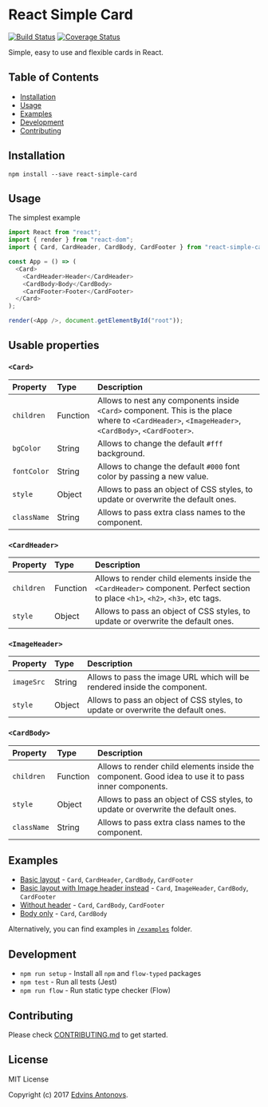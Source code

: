 # React Simple Card
[![Build Status](https://travis-ci.org/ummahusla/react-simple-card.svg?branch=master)](https://travis-ci.org/ummahusla/react-simple-card) [![Coverage Status](https://coveralls.io/repos/github/ummahusla/react-simple-card/badge.svg?branch=master)](https://coveralls.io/github/ummahusla/react-simple-card?branch=master)

Simple, easy to use and flexible cards in React.


## Table of Contents

- [Installation](#installation)
- [Usage](#usage)
- [Examples](#examples)
- [Development](#development)
- [Contributing](#contributing)

## Installation

```
npm install --save react-simple-card
```

## Usage

The simplest example

```js
import React from "react";
import { render } from "react-dom";
import { Card, CardHeader, CardBody, CardFooter } from "react-simple-card";

const App = () => (
  <Card>
    <CardHeader>Header</CardHeader>
    <CardBody>Body</CardBody>
    <CardFooter>Footer</CardFooter>
  </Card>
);

render(<App />, document.getElementById("root"));
```

## Usable properties

### `<Card>`


| Property | Type | Description
:---|:---|:---
| `children` | Function | Allows to nest any components inside `<Card>` component. This is the place where to `<CardHeader>`, `<ImageHeader>`, `<CardBody>`, `<CardFooter>`. |
| `bgColor` | String | Allows to change the default `#fff` background. |
| `fontColor` | String | Allows to change the default `#000` font color by passing a new value. |
| `style` | Object | Allows to pass an object of CSS styles, to update or overwrite the default ones. |
| `className`| String | Allows to pass extra class names to the component. |

### `<CardHeader>`

| Property | Type | Description
:---|:---|:---
| `children` | Function | Allows to render child elements inside the `<CardHeader>` component. Perfect section to place `<h1>`, `<h2>`, `<h3>`, etc tags.|
| `style` | Object | Allows to pass an object of CSS styles, to update or overwrite the default ones. |
  
### `<ImageHeader>`

| Property | Type | Description
:---|:---|:---
| `imageSrc` | String | Allows to pass the image URL which will be rendered inside the component. |
| `style` | Object | Allows to pass an object of CSS styles, to update or overwrite the default ones. |

### `<CardBody>`

| Property | Type | Description
:---|:---|:---
| `children` | Function | Allows to render child elements inside the <CardBody> component. Good idea to use it to pass inner components. |
| `style` | Object | Allows to pass an object of CSS styles, to update or overwrite the default ones. |
| `className`| String | Allows to pass extra class names to the component. |

## Examples

- [Basic layout](https://codesandbox.io/s/611monz7qz) - `Card`, `CardHeader`, `CardBody`, `CardFooter` 
- [Basic layout with Image header instead](https://codesandbox.io/s/k2kwznw6qv) - `Card`, `ImageHeader`, `CardBody`, `CardFooter` 
- [Without header](https://codesandbox.io/s/zqk7jvrnym) - `Card`, `CardBody`, `CardFooter` 
- [Body only](https://codesandbox.io/s/vnlxr3l6j0) - `Card`, `CardBody`

Alternatively, you can find examples in [`/examples`](/examples) folder.

## Development

* `npm run setup` - Install all `npm` and `flow-typed` packages
* `npm test` - Run all tests (Jest)
* `npm run flow` - Run static type checker (Flow)


## Contributing

Please check [CONTRIBUTING.md](CONTRIBUTING.md) to get started.

## License

MIT License

Copyright (c) 2017 [Edvins Antonovs](https://twitter.com/edvinsantonovs).
